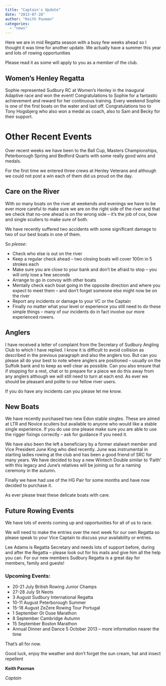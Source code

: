 ```yaml
---
title: "Captain's Update"
date: "2013-07-28"
author: "Keith Paxman"
categories:
  - "news"
---
```


Here we are in mid Regatta season with a busy few weeks ahead so I thought it was time for another update. We actually have a summer this year and lots of rowing opportunities

Please read it as some will apply to you as a member of the club.

## Women’s Henley Regatta

Sophie represented Sudbury RC at Women’s Henley in the inaugural Adaptive race and won the event! Congratulations to Sophie for a fantastic achievement and reward for her continuous training. Every weekend Sophie is one of the first boats on the water and last off. Congratulations too to Tony Hogsbjerg who also won a medal as coach, also to Sam and Becky for their support.

# Other Recent Events

Over recent weeks we have been to the Ball Cup, Masters Championships, Peterborough Spring and Bedford Quarts with some really good wins and medals.

For the first time we entered three crews at Henley Veterans and although we could not post a win each of them did us proud on the day.

## Care on the River

With so many boats on the river at weekends and evenings we have to be ever more careful to make sure we are on the right side of the river and that we check that no-one ahead is on the wrong side – it’s the job of cox, bow and single scullers to make sure of both.

We have recently suffered two accidents with some significant damage to two of our best boats in one of them.

So _please_:

- Check who else is out on the river
- Keep a regular check ahead – two closing boats will cover 100m in 5 strokes each
- Make sure you are close to your bank and don’t be afraid to stop – you will only lose a few seconds
- Arrange to go in convoy with other boats
- Mentally check each boat going in the opposite direction and where you expect to meet them – and don’t forget someone else might now be on the river
- Report any incidents or damage to your VC or the Captain
- Finally no matter what your level or experience you still need to do these simple things – many of our incidents do in fact involve our more experienced rowers.

## Anglers

I have received a letter of complaint from the Secretary of Sudbury Angling Club to which I have replied. I know it is difficult to avoid collision as described in the previous paragraph and also the anglers too. But can you please all do your best to note where anglers are positioned – usually on the Suffolk bank and to keep as well clear as possible. Can you also ensure that if stopping for a rest, chat or to prepare for a piece we do this away from any anglers although we will still need to turn at each end. As ever we should be pleasant and polite to our fellow river users.

If you do have any incidents can you please let me know.

## New Boats

We have recently purchased two new Edon stable singles. These are aimed at LTR and Novice scullers but available to anyone who would like a stable single experience. If you do use one please make sure you are able to use the rigger fixings correctly – ask for guidance if you need it.

We have also been the left a beneficiary by a former stalwart member and Vice President June King who died recently. June was instrumental in starting ladies rowing at the club and has been a good friend of SRC for many years. We have decided to buy a new Wintech Double similar to ‘Faith’ with this legacy and June’s relatives will be joining us for a naming ceremony in the autumn.

Finally we have had use of the HG Pair for some months and have now decided to purchase it.

As ever please treat these delicate boats with care.

## Future Rowing Events

We have lots of events coming up and opportunities for all of us to race.

We will need to make the entries over the next week for our own Regatta so please speak to your Vice Captain to discuss your availability or entries.

Lee Adams is Regatta Secretary and needs lots of support before, during and after the Regatta – please look out for his mails and give him all the help you can. For our new members Sudbury Regatta is a great day for members, family and guests!

### Upcoming Events:

- 20-21 July British Rowing Junior Champs
- 27-28 July St Neots
- 3 August Sudbury International Regatta
- 10-11 August Peterborough Summer
- 15-18 August ZeZere Rowing Tour Portugal
- 1 September Gt Ouse Marathon
- 8 September Cambridge Autumn
- 15 September Boston Marathon
- Annual Dinner and Dance 5 October 2013 – more information nearer the time

That’s all for now.

Good luck, enjoy the weather and don’t forget the sun cream, hat and insect repellent

**Keith Paxman**

_Captain_
